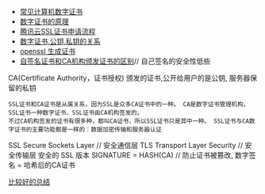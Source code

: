 - [常见计算机数字证书](https://blog.csdn.net/itworld123/article/details/115553346)
- [数字证书的原理](https://zhuanlan.zhihu.com/p/345423555)
- [腾讯云SSL证书申请流程](https://cloud.tencent.com/document/product/400/43473)
- [数字证书,公钥,私钥的关系](https://support.huaweicloud.com/intl/zh-cn/ccm_faq/ccm_01_0122.html)
- [openssl 生成证书](https://cloud.tencent.com/developer/article/1548350)
- [自签名证书和CA机构颁发证书的区别](https://blog.csdn.net/jakejohn/article/details/104644213)// 自己签名的安全性低些

CA(Certificate Authority，证书授权) 颁发的证书,公开给用户的是公钥, 服务器保留的私钥

```
SSL证书和CA证书是从属关系，因为SSL是众多CA证书中的一种。 CA是数字证书管理机构，SSL证书一种数字证书，SSL证书由CA机构签发的。
不过CA机构签发的证书有很多种，都叫CA证书，所以SSL证书只是其中一种。 SSL证书与CA数字证书的主要功能都是一样的：数据加密传输和服务器认证
```
SSL Secure Sockets Layer // 安全通信层
TLS Transport Layer Security // 安全传输层 安全的 SSL 版本
SIGNATURE = HASH(CA) // 防止证书被篡改, 数字签名 = 哈希后的CA证书

[比较好的总结](https://www.jianshu.com/p/3c5212b47bec)
